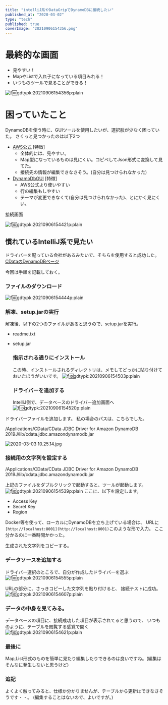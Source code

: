 ```yaml
---
title: "intelliJ系やDataGripでDynamoDBに接続したい"
published_at: "2020-03-02"
type: "tech"
published: true
coverImage: "20210906154356.png"
---
```


# 最終的な画面

- 見やすい！
- MapやListで入れ子になっている項目みれる！
- いつものツールで見ることができる！

![f:id:gdtypk:20210906154356p:plain](/images/20210906154356.png)

# 困っていたこと

DynamoDBを使う時に、GUIツールを使用したいが、選択肢が少なく困っていた。 さくっと見つかったのは以下2つ

- [AWS公式](https://aws.amazon.com/jp/about-aws/whats-new/2019/09/introducing-nosql-workbench-for-amazon-dynamodb-now-in-preview/) \[特徴\]
    - 全体的には、見やすい。
    - Map型になっているものは見にくい。コピペしてJson形式に変換して見てた。
    - 接続先の情報が編集できなさそう。(自分は見つけられなかった)
- [DynamoDbGUI](https://github.com/Arattian/DynamoDb-GUI-Client) \[特徴\]
    - AWS公式より使いやすい
    - 行の編集もしやすい
    - テーマが変更できなくて(自分は見つけられなかった)、とにかく見にくい。

接続画面

![f:id:gdtypk:20210906154421p:plain](/images/20210906154421.png)

## 慣れているIntelliJ系で見たい

ドライバーを配っている会社があるみたいで、そちらを使用すると成功した。 [CDataのDynamoDBページ](https://www.cdata.com/kb/tech/dynamodb-jdbc-intellij.rst)

今回は手順を記載しておく。

### ファイルのダウンロード

![f:id:gdtypk:20210906154444p:plain](/images/20210906154444.png)

### 解凍、setup.jarの実行

解凍後、以下の2つのファイルがあると思うので、setup.jarを実行。

- readme.txt
- setup.jar
    
    ### 指示される通りにインストール
    
    この時、インストールされるディレクトリは、メモしてどっかに貼り付けておいたほうがいいです。 ![f:id:gdtypk:20210906154503p:plain](/images/20210906154503.png)
    
    ### ドライバーを追加する
    
    IntelliJ側で、データベースのドライバー追加画面へ ![f:id:gdtypk:20210906154520p:plain](/images/20210906154520.png)
    

ドライバーファイルを追加します。 私の場合のパスは、こちらでした。

/Applications/CData/CData JDBC Driver for Amazon DynamoDB 2019J/lib/cdata.jdbc.amazondynamodb.jar

![ 2020-03-03 10.25.14.jpg](/images/b46c7ed4-ed8f-5bca-a2ef-4fafb59bd4e9.jpeg)

### 接続用の文字列を設定する

/Applications/CData/CData JDBC Driver for Amazon DynamoDB 2019J/lib/cdata.jdbc.amazondynamodb.jar

上記のファイルをダブルクリックで起動すると、ツールが起動します。 ![f:id:gdtypk:20210906154539p:plain](/images/20210906154539.png) ここに、以下を設定します。

- Access Key
- Secret Key
- Region

Docker等を使って、ローカルにDynamoDBを立ち上げている場合は、 URLに`[http://localhost:8001](http://localhost:8001)`このような形で入力。 ここ分かるのに一番時間かかった。

生成された文字列をコピーする。

### データソースを追加する

ドライバー選択のところで、自分が作成したドライバーを選ぶ ![f:id:gdtypk:20210906154555p:plain](/images/20210906154555.png)

URLの部分に、さっきコピーした文字列を貼り付けると、 接続テストに成功。 ![f:id:gdtypk:20210906154607p:plain](/images/20210906154607.png)

### データの中身を見てみる。

データベースの項目に、接続成功した項目が表示されてると思うので、 いつものように、テーブルを閲覧する感覚で開く ![f:id:gdtypk:20210906154621p:plain](/images/20210906154621.png)

### 最後に

Map,List形式のものを簡単に見たり編集したりできるのは良いですね。(編集はそんなに発生しないと思うけど)

### 追記

よくよく触ってみると、仕様か分かりませんが、テーブルから更新はできなさそうです・・。 (編集することはないので、よいですが。)
